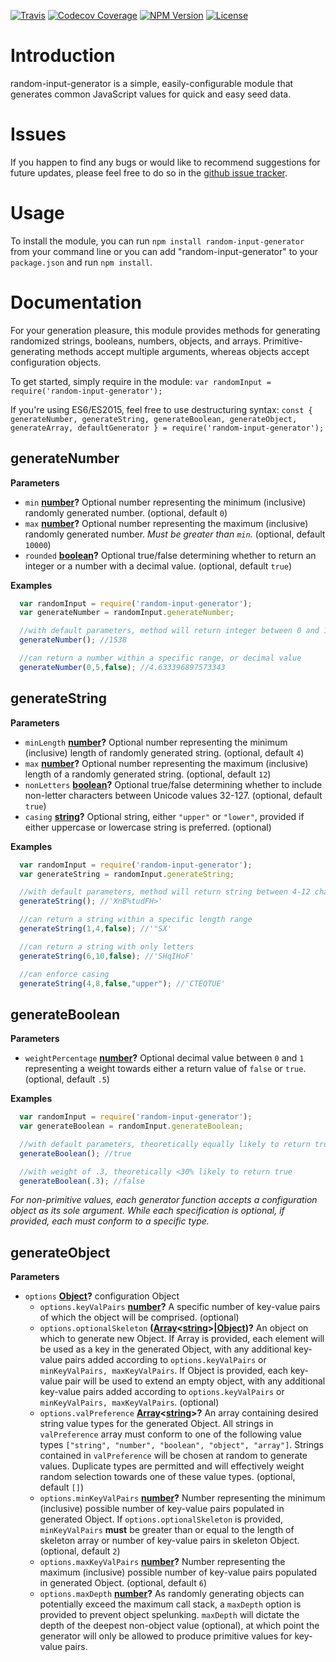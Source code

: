 [![Travis](https://img.shields.io/travis/danielnovograd/random-input-generator.svg?style=flat)](https://travis-ci.org/danielnovograd/random-input-generator)
[![Codecov Coverage](https://img.shields.io/codecov/c/github/danielnovograd/random-input-generator.svg?style=flat)](https://codecov.io/gh/danielnovograd/random-input-generator)
[![NPM Version](https://img.shields.io/npm/v/random-input-generator.svg?style=flat)](https://github.com/danielnovograd/random-input-generator)
[![License](https://img.shields.io/npm/l/random-character-name.svg?style=flat)](http://spdx.org/licenses/MIT)

# Introduction

random-input-generator is a simple, easily-configurable module that generates common JavaScript values for quick and easy seed data.

# Issues

If you happen to find any bugs or would like to recommend suggestions for future updates, please feel free to do so in the [github issue tracker](https://github.com/danielnovograd/random-input-generator/issues).

# Usage
To install the module, you can run `npm install random-input-generator` from your command line or you can add "random-input-generator" to your `package.json` and run `npm install`.

# Documentation

For your generation pleasure, this module provides methods for generating randomized strings, booleans, numbers, objects, and arrays. Primitive-generating methods accept multiple arguments, whereas objects accept configuration objects.

To get started, simply require in the module:
` var randomInput = require('random-input-generator'); `

If you're using ES6/ES2015, feel free to use destructuring syntax:
`const { generateNumber, generateString, generateBoolean, generateObject, generateArray, defaultGenerator } = require('random-input-generator');`

## generateNumber
**Parameters**
- `min` **[number](https://developer.mozilla.org/en-US/docs/Web/JavaScript/Reference/Global_Objects/Number)?** Optional number representing the minimum (inclusive) randomly generated number. (optional, default `0`)
- `max` **[number](https://developer.mozilla.org/en-US/docs/Web/JavaScript/Reference/Global_Objects/Number)?** Optional number representing the maximum (inclusive) randomly generated number. *Must be greater than `min`.* (optional, default `10000`)
- `rounded` **[boolean](https://developer.mozilla.org/en-US/docs/Web/JavaScript/Reference/Global_Objects/Boolean)?** Optional true/false determining whether to return an integer or a number with a decimal value. (optional, default `true`)

**Examples**
```javascript
  var randomInput = require('random-input-generator');
  var generateNumber = randomInput.generateNumber;

  //with default parameters, method will return integer between 0 and 10000
  generateNumber(); //1538

  //can return a number within a specific range, or decimal value
  generateNumber(0,5,false); //4.633396897573343
```
## generateString
**Parameters**
- `minLength` **[number](https://developer.mozilla.org/en-US/docs/Web/JavaScript/Reference/Global_Objects/Number)?** Optional number representing the minimum (inclusive) length of randomly generated string. (optional, default `4`)
- `max` **[number](https://developer.mozilla.org/en-US/docs/Web/JavaScript/Reference/Global_Objects/Number)?** Optional number representing the maximum (inclusive) length of a randomly generated string. (optional, default `12`)
- `nonLetters` **[boolean](https://developer.mozilla.org/en-US/docs/Web/JavaScript/Reference/Global_Objects/Boolean)?** Optional true/false determining whether to include non-letter characters between Unicode values 32-127. (optional, default `true`)
- `casing` **[string](https://developer.mozilla.org/en-US/docs/Web/JavaScript/Reference/Global_Objects/String)?** Optional string, either `"upper"` or `"lower"`, provided if either uppercase or lowercase string is preferred. (optional)

**Examples**
```javascript
  var randomInput = require('random-input-generator');
  var generateString = randomInput.generateString;

  //with default parameters, method will return string between 4-12 characters with non-letters
  generateString(); //'XnB%tudFH>'

  //can return a string within a specific length range
  generateString(1,4,false); //'"SX'

  //can return a string with only letters
  generateString(6,10,false); //'SHqIHoF'

  //can enforce casing
  generateString(4,8,false,"upper"); //'CTEQTUE'
```

## generateBoolean
**Parameters**
- `weightPercentage` **[number](https://developer.mozilla.org/en-US/docs/Web/JavaScript/Reference/Global_Objects/Number)?** Optional decimal value between `0` and `1` representing a weight towards either a return value of `false` or `true`. (optional, default `.5`)

**Examples**
```javascript
  var randomInput = require('random-input-generator');
  var generateBoolean = randomInput.generateBoolean;

  //with default parameters, theoretically equally likely to return true or false
  generateBoolean(); //true

  //with weight of .3, theoretically <30% likely to return true
  generateBoolean(.3); //false
```

*For non-primitive values, each generator function accepts a configuration object as its sole argument. While each specification is optional, if provided, each must conform to a specific type.*

## generateObject
**Parameters**
- `options` **[Object](https://developer.mozilla.org/en-US/docs/Web/JavaScript/Reference/Global_Objects/Object)?** configuration Object
  - `options.keyValPairs` **[number](https://developer.mozilla.org/en-US/docs/Web/JavaScript/Reference/Global_Objects/Number)?** A specific number of key-value pairs of which the object will be comprised. (optional)
  - `options.optionalSkeleton` **([Array](https://developer.mozilla.org/en-US/docs/Web/JavaScript/Reference/Global_Objects/Array)<[string](https://developer.mozilla.org/en-US/docs/Web/JavaScript/Reference/Global_Objects/String)>|[Object](https://developer.mozilla.org/en-US/docs/Web/JavaScript/Reference/Global_Objects/Object))?** An object on which to generate new Object. If Array is provided, each element will be used as a key in the generated Object, with any additional key-value pairs added according to `options.keyValPairs` or `minKeyValPairs, maxKeyValPairs`. If Object is provided, each key-value pair will be used to extend an empty object, with any additional key-value pairs added according to `options.keyValPairs` or `minKeyValPairs, maxKeyValPairs`. (optional)
  - `options.valPreference` **[Array](https://developer.mozilla.org/en-US/docs/Web/JavaScript/Reference/Global_Objects/Array)<[string](https://developer.mozilla.org/en-US/docs/Web/JavaScript/Reference/Global_Objects/String)>?** An array containing desired string value types for the generated Object. All strings in `valPreference` array must conform to one of the following value types `["string", "number", "boolean", "object", "array"]`. Strings contained in `valPreference` will be chosen at random to generate values. Duplicate types are permitted and will effectively weight random selection towards one of these value types. (optional, default `[]`)
  - `options.minKeyValPairs` **[number](https://developer.mozilla.org/en-US/docs/Web/JavaScript/Reference/Global_Objects/Number)?** Number representing the minimum (inclusive) possible number of key-value pairs populated in generated Object. If `options.optionalSkeleton` is provided, `minKeyValPairs` **must** be greater than or equal to the length of skeleton array or number of key-value pairs in skeleton Object. (optional, default `2`)
  - `options.maxKeyValPairs` **[number](https://developer.mozilla.org/en-US/docs/Web/JavaScript/Reference/Global_Objects/Number)?** Number representing the maximum (inclusive) possible number of key-value pairs populated in generated Object. (optional, default `6`)
  - `options.maxDepth` **[number](https://developer.mozilla.org/en-US/docs/Web/JavaScript/Reference/Global_Objects/Number)?** As randomly generating objects can potentially exceed the maximum call stack, a `maxDepth` option is provided to prevent object spelunking. `maxDepth` will dictate the depth of the deepest non-object value (optional), at which point the generator will only be allowed to produce primitive values for key-value pairs.









